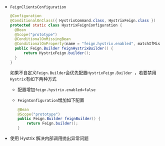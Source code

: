 - `FeignClientsConfiguration`  

  ```java
  @Configuration
  @ConditionalOnClass({ HystrixCommand.class, HystrixFeign.class })
  protected static class HystrixFeignConfiguration {
  	@Bean
  	@Scope("prototype")
  	@ConditionalOnMissingBean
  	@ConditionalOnProperty(name = "feign.hystrix.enabled", matchIfMissing = false)
  	public Feign.Builder feignHystrixBuilder() {
  		return HystrixFeign.builder();
  	}
  }
  ```

  如果不自定义`Feign.Builder`会优先配置`HystrixFeign.Builder `，若要禁用`Hystrix`有如下两种方式

  - 配置增加`feign.hystrix.enabled=false`

  - `FeignConfiguration`增加如下配置

    ```java
    @Bean
    @Scope("prototype")
    public Feign.Builder feignBuilder() {
        return Feign.builder();
    }
    ```

- 使用 Hystrix 解决内部调用抛出异常问题

